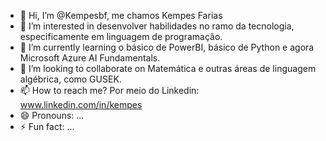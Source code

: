 - 👋 Hi, I’m @Kempesbf, me chamos Kempes Farias
- 👀 I’m interested in desenvolver habilidades no ramo da tecnologia, especificamente em linguagem de programação.
- 🌱 I’m currently learning o básico de PowerBI, básico de Python e agora Microsoft Azure AI Fundamentals.
- 💞️ I’m looking to collaborate on Matemática e outras áreas de linguagem algébrica, como GUSEK.
- 📫 How to reach me? Por meio do Linkedin: www.linkedin.com/in/kempes
- 😄 Pronouns: ...
- ⚡ Fun fact: ...

<!---
Kempesbf/Kempesbf is a ✨ special ✨ repository because its `README.md` (this file) appears on your GitHub profile.
You can click the Preview link to take a look at your changes.
--->
